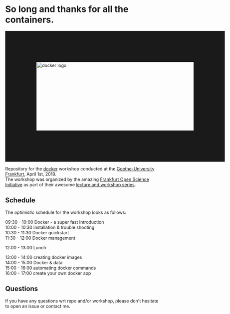 # So long and thanks for all the containers.

<img src="https://upload.wikimedia.org/wikipedia/commons/7/79/Docker_%28container_engine%29_logo.png" alt="docker logo" width="800" height="220" border="100">

Repository for the [docker](https://www.docker.com) workshop conducted at the [Goethe-University Frankfurt](http://www.goethe-university-frankfurt.de/en?locale=en), April 1st, 2019. </br>
The workshop was organized by the amazing [Frankfurt Open Science Initiative](https://open-science-frankfurt.github.io) as part of their awesome [lecture
and workshop series](https://open-science-frankfurt.github.io/tag/news.html).

## Schedule

The *optimistic* schedule for the workshop looks as follows:

09:30 - 10:00 Docker - a super fast Introduction </br>
10:00 - 10:30 installation & trouble shooting </br>
10:30 - 11:30 Docker quickstart </br>
11:30 - 12:00 Docker management </br>

12:00 - 13:00 Lunch

13:00 - 14:00 creating docker images </br>
14:00 - 15:00 Docker & data </br>
15:00 - 16:00 automating docker commands </br>
16:00 - 17:00 create your own docker app </br>

## Questions

If you have any questions wrt repo and/or workshop, please don't hesitate to
open an issue or contact me.
